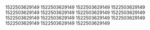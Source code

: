 1522503629149
1522503629149
1522503629149
1522503629149
1522503629149
1522503629149
1522503629149
1522503629149
1522503629149
1522503629149
1522503629149
1522503629149
1522503629149
1522503629149
1522503629149